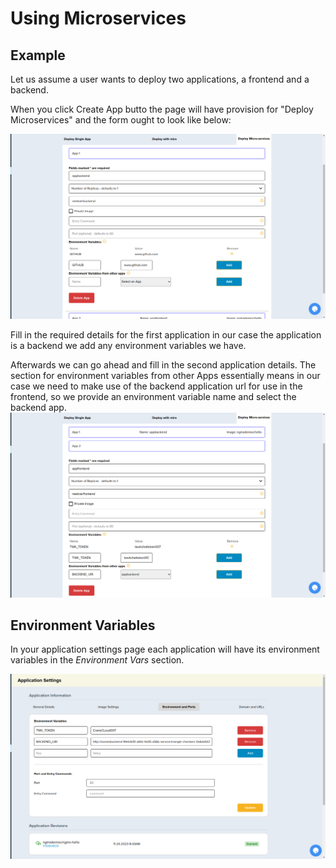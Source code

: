 # Using Microservices

## Example

Let us assume a user wants to deploy two applications, a frontend and a backend.

When you click Create App butto the page will have provision for "Deploy Microservices" and the form ought to look like below:

![](../img/msfirst1.png)

Fill in the required details for the first application in our case the application is a backend we add any environment variables we have.

Afterwards we can go ahead and fill in the second application details. The section for environment variables from other Apps essentially means in our case we need to make use of the backend application url for use in the frontend, so we provide an environment variable name and select the backend app.
![](../img/msfirst2.png)

## Environment Variables

In your application settings page each application will have its environment variables in the _Environment Vars_ section.

![](../img/msfirst3.png)
